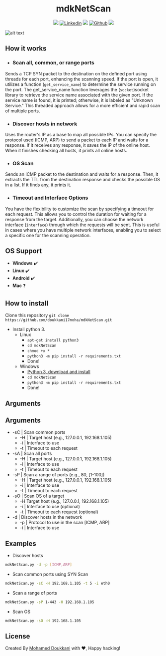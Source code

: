<h1 align="center"> mdkNetScan </h1>
<p align="center">
  <a href="https://www.python.org/ftp/python/3.12.1/python-3.12.1-amd64.exe"><img src="https://img.shields.io/badge/python-3.12-blue"></a>
  <a href='https://www.linkedin.com/in/mohamed-doukkani/' target="_blank"><img alt='Linkedin' src='https://img.shields.io/badge/mdk19-100000?style=plastic&logo=Linkedin&logoColor=FFFFFF&labelColor=B7B7B7&color=593FEA'/></a>
  <a href="https://github.com/doukkani17moha/mdkNetScan/issues"><img src="https://img.shields.io/github/issues/doukkani17moha/mdkNetScan"></a>
  <a href='https://github.com/doukkani17moha/mdkNetScan' target="_blank"><img alt='Github' src='https://img.shields.io/badge/January_2024-100000?style=plastic&logo=Github&logoColor=FFFFFF&labelColor=B7B7B7&color=FF2222'/></a>
  <a href="https://github.com/doukkani17moha/mdkNetScan/stargazers"><img src="https://img.shields.io/github/stars/doukkani17moha/mdkNetScan"></a>
</p>

![alt text](https://github.com/doukkani17moha/mdkNetScan/blob/main/mdkNetScan.png)

## How it works
- ### Scan all, common, or range ports
Sends a TCP SYN packet to the destination on the defined port using threads for each port, enhancing the scanning speed. If the port is open, it utilizes a function (`get_service_name`) to determine the service running on the port. The get_service_name function leverages the (`socket`)socket library to retrieve the service name associated with the given port. If the service name is found, it is printed; otherwise, it is labeled as "Unknown Service." This threaded approach allows for a more efficient and rapid scan of multiple ports.

- ### Discover hosts in network
Uses the router's IP as a base to map all possible IPs. You can specify the protocol used (ICMP, ARP) to send a packet to each IP and waits for a response. If it receives any response, it saves the IP of the online host. When it finishes checking all hosts, it prints all online hosts.

- ### OS Scan
Sends an ICMP packet to the destination and waits for a response. Then, it extracts the TTL from the destination response and checks the possible OS in a list. If it finds any, it prints it.

- ### Timeout and Interface Options
You have the flexibility to customize the scan by specifying a timeout for each request. This allows you to control the duration for waiting for a response from the target. Additionally, you can choose the network interface (`interface`) through which the requests will be sent. This is useful in cases where you have multiple network interfaces, enabling you to select a specific one for the scanning operation.


## OS Support
- **Windows** :heavy_check_mark:              
- **Linux** :heavy_check_mark: 
- **Android** :heavy_check_mark:            
- **Mac** :question:

## How to install
Clone this repository
``` git clone https://github.com/doukkani17moha/mdkNetScan.git ```                                                                                    
- Install python 3.
  - Linux
    - ``` apt-get install python3 ```
    - ``` cd mdkNetScan ```
    - ``` chmod +x * ```
    - ``` python3 -m pip install -r requirements.txt ```
    - Done!
  - Windows
    - [Python 3, download and install](https://www.python.org/ftp/python/3.12.1/python-3.12.1-amd64.exe)
    - ``` cd mdkNetScan ```
    - ``` python3 -m pip install -r requirements.txt ```
    - Done!

## Arguments
## Arguments
- -sC | Scan common ports
  - -H | Target host (e.g., 127.0.0.1, 192.168.1.105)
  - -i | Interface to use
  - -t | Timeout to each request
- -sA | Scan all ports
  - -H | Target host (e.g., 127.0.0.1, 192.168.1.105)
  - -i | Interface to use
  - -t | Timeout to each request
- -sP | Scan a range of ports (e.g., 80, [1-100])
  - -H | Target host (e.g., 127.0.0.1, 192.168.1.105)
  - -i | Interface to use
  - -t | Timeout to each request
- -sO | Scan OS of a target
  - -H   Target host (e.g., 127.0.0.1, 192.168.1.105)
  - -i | Interface to use (optional)
  - -t | Timeout to each request (optional)
- -d  | Discover hosts in the network
  - -p | Protocol to use in the scan [ICMP, ARP]
  - -i | Interface to use


## Examples

- Discover hosts
```bash
mdkNetScan.py -d -p [ICMP,ARP]
```

- Scan common ports using SYN Scan
```bash
mdkNetScan.py -sC -H 192.168.1.105 -t 5 -i eth0
```

- Scan a range of ports
```bash
mdkNetScan.py -sP 1-443 -H 192.168.1.105
```

- Scan OS
```bash
mdkNetScan.py -sO -H 192.168.1.105
```

## License
Created By [Mohamed Doukkani](https://www.linkedin.com/in/mohamed-doukkani/) with ❤️, Happy hacking!